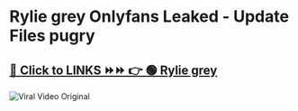 
 # Rylie grey Onlyfans Leaked - Update Files pugry

## <h2><a href="https://clipsfans.com/Rylie_grey&ref=git">🔗 Click to LINKS ⏩⏩ 👉 🟢 Rylie grey </a></h2>

<a href="https://clipsfans.com/Rylie_grey&ref=git" rel="nofollow" data-target="animated-image.originalLink"><img src="https://i.ibb.co.com/xMMVF88/686577567.gif" alt="Viral Video Original" style="max-width: 100%; display: inline-block;" data-target="animated-image.originalImage"></a>

